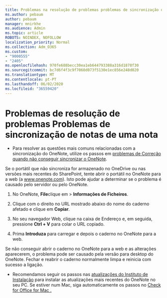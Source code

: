 ```yaml
---
title: Problemas na resolução de problemas problemas de sincronização de uma nota
ms.author: pebaum
author: pebaum
manager: mnirkhe
ms.audience: Admin
ms.topic: article
ROBOTS: NOINDEX, NOFOLLOW
localization_priority: Normal
ms.collection: Adm_O365
ms.custom:
- "9000555"
- "2405"
ms.openlocfilehash: 970fe688becc30ea1eb644793388a316d1878f30
ms.sourcegitcommit: bc7d6f4f3c9f7060d073f5130e1ec856e248d020
ms.translationtype: MT
ms.contentlocale: pt-PT
ms.lasthandoff: 06/02/2020
ms.locfileid: "36559420"
---
```

# <a name="troubleshoot-onenote-sync-issues"></a>Problemas de resolução de problemas Problemas de sincronização de notas de uma nota

* Para resolver as questões mais comuns relacionadas com a sincronização do OneNote, utilize os passos em [problemas de Correção quando não conseguir sincronizar o OneNote](https://support.office.com/article/Fix-issues-when-you-can-t-sync-OneNote-299495ef-66d1-448f-90c1-b785a6968d45).

Se o portátil que não sincroniza for armazenado no OneDrive ou nas versões mais recentes do SharePoint, tente abrir o portátil no OneNote para a web (a www.onenote.com). Isto pode ajudar a determinar se o problema é causado pelo servidor ou pelo OneNote.

1. No OneNote, **File**clique em  >  **Informações de Ficheiros**.

2. Clique com o direito no URL mostrado abaixo do nome do caderno afetado e clique em **Copiar**.

3. No seu navegador Web, clique na caixa de Endereço e, em seguida, pressione **Ctrl + V** para colar o URL copiado.

4. Prima **Introduza** para carregar e depois o caderno no OneNote para a web.

Se não conseguir abrir o caderno no OneNote para a web e as alterações aparecerem, o problema pode ser causado pela versão para desktop do OneNote. Fechar e reabrir o caderno normalmente limpa e reinicia com sucesso a ligação.

* Recomendamos seguir os passos nas [atualizações do Instituto de Instalação](https://support.office.com/article/Install-Office-updates-2ab296f3-7f03-43a2-8e50-46de917611c5) para instalar as atualizações mais recentes do OneNote no seu PC. Se estiver num Mac, siga automaticamente os passos no [Check for Office for Mac .](https://support.office.com/article/update-office-for-mac-automatically-bfd1e497-c24d-4754-92ab-910a4074d7c1)